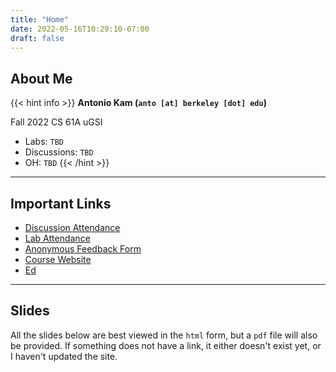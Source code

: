 ```yaml
---
title: "Home"
date: 2022-05-16T10:29:10-07:00
draft: false
---
```


## About Me

{{< hint info >}}
**Antonio Kam (`anto [at] berkeley [dot] edu`)**

Fall 2022 CS 61A uGSI

- Labs: `TBD`
- Discussions: `TBD`
- OH: `TBD`
{{< /hint >}}

---

## Important Links

- [Discussion Attendance](https://links.rouxl.es/disc)
- [Lab Attendance](https://links.rouxl.es/lab)
- [Anonymous Feedback Form](https://links.rouxl.es/feedback)
- [Course Website](https://cs61a.org)
- [Ed](https://edstem.org/us/courses/25379/discussion/)

---

## Slides

All the slides below are best viewed in the `html` form, but a `pdf` file will also be provided. If something does not have a link, it either doesn't exist yet, or I haven't updated the site. 
